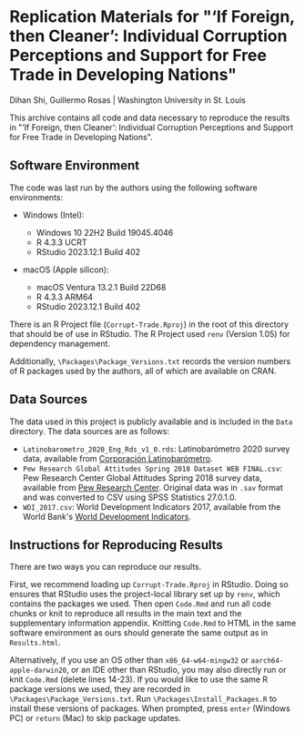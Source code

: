 # Replication Materials for "‘If Foreign, then Cleaner’: Individual Corruption Perceptions and Support for Free Trade in Developing Nations"

Dihan Shi, Guillermo Rosas | Washington University in St. Louis

This archive contains all code and data necessary to reproduce the results in "‘If Foreign, then Cleaner’: Individual Corruption Perceptions and Support for Free Trade in Developing Nations".

## Software Environment

The code was last run by the authors using the following software environments:

- Windows (Intel):
  - Windows 10 22H2 Build 19045.4046
  - R 4.3.3 UCRT
  - RStudio 2023.12.1 Build 402

- macOS (Apple silicon):
  - macOS Ventura 13.2.1 Build 22D68
  - R 4.3.3 ARM64
  - RStudio 2023.12.1 Build 402

There is an R Project file (`Corrupt-Trade.Rproj`) in the root of this directory that should be of use in RStudio. The R Project used `renv` (Version 1.05) for dependency management.

Additionally, `\Packages\Package_Versions.txt` records the version numbers of R packages used by the authors, all of which are available on CRAN.

## Data Sources

The data used in this project is publicly available and is included in the `Data` directory. The data sources are as follows:

- `Latinobarometro_2020_Eng_Rds_v1_0.rds`: Latinobarómetro 2020 survey data, available from [Corporación Latinobarómetro](https://www.latinobarometro.org/latContents.jsp).
- `Pew Research Global Attitudes Spring 2018 Dataset WEB FINAL.csv`: Pew Research Center Global Attitudes Spring 2018 survey data, available from [Pew Research Center](https://www.pewresearch.org/global/dataset/spring-2018-survey-data/). Original data was in `.sav` format and was converted to CSV using SPSS Statistics 27.0.1.0.
- `WDI_2017.csv`: World Development Indicators 2017, available from the World Bank's [World Development Indicators](https://databank.worldbank.org/source/world-development-indicators).

## Instructions for Reproducing Results

There are two ways you can reproduce our results.

First, we recommend loading up `Corrupt-Trade.Rproj` in RStudio. Doing so ensures that RStudio uses the project-local library set up by `renv`, which contains the packages we used. Then open `Code.Rmd` and run all code chunks or knit to reproduce all results in the main text and the supplementary information appendix. Knitting `Code.Rmd` to HTML in the same software environment as ours should generate the same output as in `Results.html`.

Alternatively, if you use an OS other than `x86_64-w64-mingw32` or `aarch64-apple-darwin20`, or an IDE other than RStudio, you may also directly run or knit `Code.Rmd` (delete lines 14-23). If you would like to use the same R package versions we used, they are recorded in `\Packages\Package_Versions.txt`. Run `\Packages\Install_Packages.R` to install these versions of packages. When prompted, press `enter` (Windows PC) or `return` (Mac) to skip package updates.

